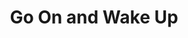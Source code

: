 ---
layout: post
title: Go On and Wake Up
description: Another Hundred Miles rehearsing in Kingston, NJ.
artists: doug holmes, dan maynard
embed_player:
  type: youtube
  src: PjHyl0hq04Y
---
